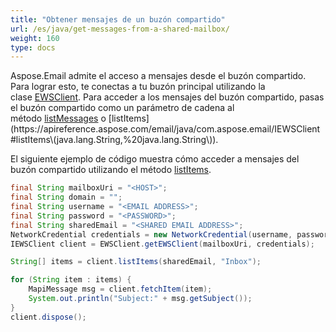 ```yaml
---
title: "Obtener mensajes de un buzón compartido"
url: /es/java/get-messages-from-a-shared-mailbox/
weight: 160
type: docs
---
```


Aspose.Email admite el acceso a mensajes desde el buzón compartido. Para lograr esto, te conectas a tu buzón principal utilizando la clase [EWSClient](https://apireference.aspose.com/email/java/com.aspose.email/ewsclient). Para acceder a los mensajes del buzón compartido, pasas el buzón compartido como un parámetro de cadena al método [listMessages](https://apireference.aspose.com/email/java/com.aspose.email/IEWSClient#listMessages\(java.lang.String,%20java.lang.String,%20boolean\)) o [listItems](https://apireference.aspose.com/email/java/com.aspose.email/IEWSClient#listItems\(java.lang.String,%20java.lang.String\)).

El siguiente ejemplo de código muestra cómo acceder a mensajes del buzón compartido utilizando el método [listItems](https://apireference.aspose.com/email/java/com.aspose.email/IEWSClient#listItems\(java.lang.String,%20java.lang.String\)).

~~~Java
final String mailboxUri = "<HOST>";
final String domain = "";
final String username = "<EMAIL ADDRESS>";
final String password = "<PASSWORD>";
final String sharedEmail = "<SHARED EMAIL ADDRESS>";
NetworkCredential credentials = new NetworkCredential(username, password, domain);
IEWSClient client = EWSClient.getEWSClient(mailboxUri, credentials);

String[] items = client.listItems(sharedEmail, "Inbox");

for (String item : items) {
    MapiMessage msg = client.fetchItem(item);
    System.out.println("Subject:" + msg.getSubject());
}
client.dispose();
~~~